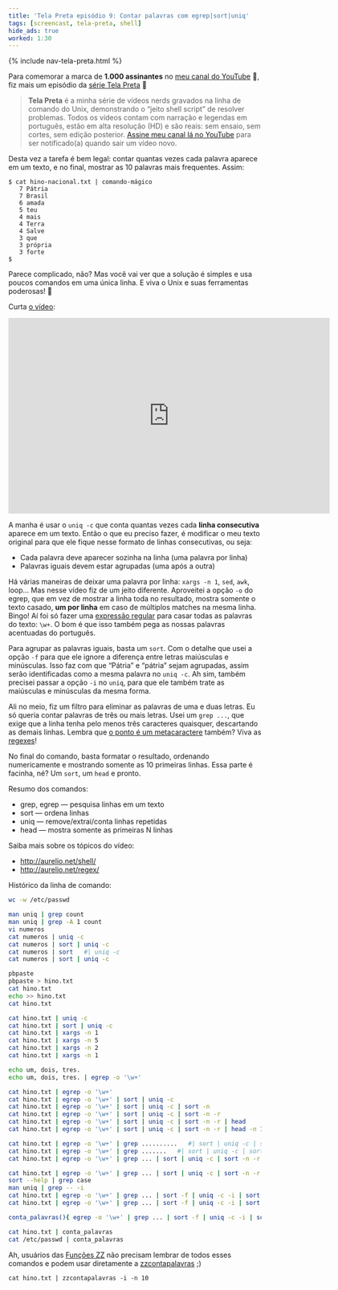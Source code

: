 ```yaml
---
title: 'Tela Preta episódio 9: Contar palavras com egrep|sort|uniq'
tags: [screencast, tela-preta, shell]
hide_ads: true
worked: 1:30
---
```


{% include nav-tela-preta.html %}

Para comemorar a marca de **1.000 assinantes** no [meu canal do YouTube](https://www.youtube.com/user/aureliojargas) 🎉, fiz mais um episódio da [série Tela Preta](http://aurelio.net/tela-preta/) 🎉

> **Tela Preta** é a minha série de vídeos nerds gravados na linha de comando do Unix, demonstrando o “jeito shell script” de resolver problemas. Todos os vídeos contam com narração e legendas em português, estão em alta resolução (HD) e são reais: sem ensaio, sem cortes, sem edição posterior. [Assine meu canal lá no YouTube](https://www.youtube.com/user/aureliojargas) para ser notificado(a) quando sair um vídeo novo.

Desta vez a tarefa é bem legal: contar quantas vezes cada palavra aparece em um texto, e no final, mostrar as 10 palavras mais frequentes. Assim:

```console
$ cat hino-nacional.txt | comando-mágico
   7 Pátria
   7 Brasil
   6 amada
   5 teu
   4 mais
   4 Terra
   4 Salve
   3 que
   3 própria
   3 forte
$
```

Parece complicado, não? Mas você vai ver que a solução é simples e usa poucos comandos em uma única linha. E viva o Unix e suas ferramentas poderosas! 💪

Curta [o vídeo](https://www.youtube.com/watch?v=BYYyt6Ag3Kc&list=PLkMH2SrZj2aiWw-t6rLgciBQqqoZZn5t1):

<p><span class="embed-youtube" style="text-align:center; display: block;"><iframe class="youtube-player" type="text/html" width="640" height="390" src="https://www.youtube.com/embed/BYYyt6Ag3Kc?list=PLkMH2SrZj2aiWw-t6rLgciBQqqoZZn5t1" frameborder="0" allowfullscreen></iframe></span></p>

A manha é usar o `uniq -c` que conta quantas vezes cada **linha consecutiva** aparece em um texto. Então o que eu preciso fazer, é modificar o meu texto original para que ele fique nesse formato de linhas consecutivas, ou seja:

- Cada palavra deve aparecer sozinha na linha (uma palavra por linha)
- Palavras iguais devem estar agrupadas (uma após a outra)

Há várias maneiras de deixar uma palavra por linha: `xargs -n 1`, `sed`, `awk`, loop... Mas nesse vídeo fiz de um jeito diferente. Aproveitei a opção `-o` do egrep, que em vez de mostrar a linha toda no resultado, mostra somente o texto casado, **um por linha** em caso de múltiplos matches na mesma linha. Bingo! Aí foi só fazer uma [expressão regular](http://aurelio.net/regex/) para casar todas as palavras do texto: `\w+`. O bom é que isso também pega as nossas palavras acentuadas do português.

Para agrupar as palavras iguais, basta um `sort`. Com o detalhe que usei a opção `-f` para que ele ignore a diferença entre letras maiúsculas e minúsculas. Isso faz com que “Pátria” e “pátria” sejam agrupadas, assim serão identificadas como a mesma palavra no `uniq -c`. Ah sim, também precisei passar a opção `-i` no `uniq`, para que ele também trate as maiúsculas e minúsculas da mesma forma.

Ali no meio, fiz um filtro para eliminar as palavras de uma e duas letras. Eu só queria contar palavras de três ou mais letras. Usei um `grep ...`, que exige que a linha tenha pelo menos três caracteres quaisquer, descartando as demais linhas. Lembra que [o ponto é um metacaractere](http://aurelio.net/regex/guia/ponto.html) também? Viva as [regexes](http://aurelio.net/regex/)!

No final do comando, basta formatar o resultado, ordenando numericamente e mostrando somente as 10 primeiras linhas. Essa parte é facinha, né? Um `sort`, um `head` e pronto.

Resumo dos comandos:

* grep, egrep — pesquisa linhas em um texto
* sort — ordena linhas
* uniq — remove/extrai/conta linhas repetidas
* head — mostra somente as primeiras N linhas

Saiba mais sobre os tópicos do vídeo:

* <http://aurelio.net/shell/>
* <http://aurelio.net/regex/>

Histórico da linha de comando:

```bash
wc -w /etc/passwd

man uniq | grep count
man uniq | grep -A 1 count
vi numeros
cat numeros | uniq -c
cat numeros | sort | uniq -c
cat numeros | sort   #| uniq -c
cat numeros | sort | uniq -c

pbpaste
pbpaste > hino.txt
cat hino.txt
echo >> hino.txt
cat hino.txt

cat hino.txt | uniq -c
cat hino.txt | sort | uniq -c
cat hino.txt | xargs -n 1
cat hino.txt | xargs -n 5
cat hino.txt | xargs -n 2
cat hino.txt | xargs -n 1

echo um, dois, tres.
echo um, dois, tres. | egrep -o '\w+'

cat hino.txt | egrep -o '\w+'
cat hino.txt | egrep -o '\w+' | sort | uniq -c
cat hino.txt | egrep -o '\w+' | sort | uniq -c | sort -n
cat hino.txt | egrep -o '\w+' | sort | uniq -c | sort -n -r
cat hino.txt | egrep -o '\w+' | sort | uniq -c | sort -n -r | head
cat hino.txt | egrep -o '\w+' | sort | uniq -c | sort -n -r | head -n 15

cat hino.txt | egrep -o '\w+' | grep ..........   #| sort | uniq -c | sort -n -r | head -n 15
cat hino.txt | egrep -o '\w+' | grep .......   #| sort | uniq -c | sort -n -r | head -n 15
cat hino.txt | egrep -o '\w+' | grep ... | sort | uniq -c | sort -n -r | head -n 15

cat hino.txt | egrep -o '\w+' | grep ... | sort | uniq -c | sort -n -r | grep tria
sort --help | grep case
man uniq | grep -- -i
cat hino.txt | egrep -o '\w+' | grep ... | sort -f | uniq -c -i | sort -n -r | grep tria
cat hino.txt | egrep -o '\w+' | grep ... | sort -f | uniq -c -i | sort -n -r | head

conta_palavras(){ egrep -o '\w+' | grep ... | sort -f | uniq -c -i | sort -n -r | head; }

cat hino.txt | conta_palavras
cat /etc/passwd | conta_palavras
```

Ah, usuários das [Funções ZZ](https://funcoeszz.net) não precisam lembrar de todos esses comandos e podem usar diretamente a [zzcontapalavras](https://github.com/funcoeszz/funcoeszz/blob/master/zz/zzcontapalavras.sh) ;)

```
cat hino.txt | zzcontapalavras -i -n 10
```
